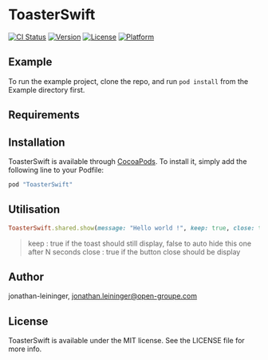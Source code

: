 # ToasterSwift

[![CI Status](http://img.shields.io/travis/jonathan-leininger/ToasterSwift.svg?style=flat)](https://travis-ci.org/jonathan-leininger/ToasterSwift)
[![Version](https://img.shields.io/cocoapods/v/ToasterSwift.svg?style=flat)](http://cocoapods.org/pods/ToasterSwift)
[![License](https://img.shields.io/cocoapods/l/ToasterSwift.svg?style=flat)](http://cocoapods.org/pods/ToasterSwift)
[![Platform](https://img.shields.io/cocoapods/p/ToasterSwift.svg?style=flat)](http://cocoapods.org/pods/ToasterSwift)

## Example

To run the example project, clone the repo, and run `pod install` from the Example directory first.

## Requirements

## Installation

ToasterSwift is available through [CocoaPods](http://cocoapods.org). To install
it, simply add the following line to your Podfile:

```ruby
pod "ToasterSwift"
``````

## Utilisation

```ruby
ToasterSwift.shared.show(message: "Hello world !", keep: true, close: true)
``````
    
> keep : true if the toast should still display, false to auto hide this one after N seconds
> close : true if the button close should be display

## Author

jonathan-leininger, jonathan.leininger@open-groupe.com

## License

ToasterSwift is available under the MIT license. See the LICENSE file for more info.
